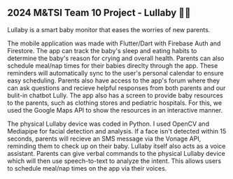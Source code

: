 ## 2024 M&TSI Team 10 Project - Lullaby 👶🍼

Lullaby is a smart baby monitor that eases the worries of new parents. 

The mobile application was made with Flutter/Dart with Firebase Auth and Firestore. The app can track the baby's sleep and eating habits to determine the baby's reason for crying and overall health. Parents can also schedule meal/nap times for their babies direclty through the app. These reminders will automatically sync to the user's personal calendar to ensure easy scheduling. 
Parents also have access to the app's forum where they can ask questions and recieve helpful responses from both parents and our bulit-in chatbot Lully. 
The app also has a screen to provide baby resources to the parents, such as clothing stores and pediatric hospitals. For this, we used the Google Maps API to show the resources in an interactive manner. 

The physical Lullaby device was coded in Python. I used OpenCV and Mediapipe for facial detection and analysis. If a face isn't detected within 15 seconds, parents will recieve an SMS message via the Vonage API, reminding them to check up on their baby. 
Lullaby itself also acts as a voice assistant. Parents can give verbal commands to the physical Lullaby device which will then use speech-to-text to analyze the intent. This allows users to schedule meal/nap times on the app via their voices.

